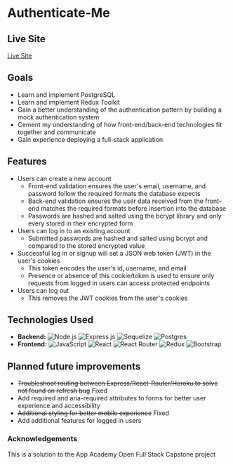 # Authenticate-Me

## Live Site
[Live Site](https://authenticate-me.herokuapp.com/)

## Goals
- Learn and implement PostgreSQL
- Learn and implement Redux Toolkit
- Gain a better understanding of the authentication pattern by building a mock authentication system
- Cement my understanding of how front-end/back-end technologies fit together and communicate
- Gain experience deploying a full-stack application

## Features
- Users can create a new account
    - Front-end validation ensures the user's email, username, and password follow the required formats the database expects
    - Back-end validation ensures the user data received from the front-end matches the required formats before insertion into the database
    - Passwords are hashed and salted using the bcrypt library and only every stored in their encrypted form
- Users can log in to an existing account
    - Submitted passwords are hashed and salted using bcrypt and compared to the stored encrypted value
- Successful log in or signup will set a JSON web token (JWT) in the user's cookies
    - This token encodes the user's id, username, and email
    - Presence or absence of this cookie/token is used to ensure only requests from logged in users can access protected endpoints
- Users can log out
    - This removes the JWT cookies from the user's cookies

## Technologies Used
- **Backend:** ![Node.js](https://img.shields.io/badge/Node.js-43853D?style=for-the-badge&logo=node.js&logoColor=white) ![Express.js](https://img.shields.io/badge/express.js-%23404d59.svg?style=for-the-badge&logo=express&logoColor=%2361DAFB) ![Sequelize](https://img.shields.io/badge/Sequelize-52B0E7?style=for-the-badge&logo=Sequelize&logoColor=white) ![Postgres](https://img.shields.io/badge/PostgreSQL-316192?style=for-the-badge&logo=postgresql&logoColor=white)
- **Frontend:** ![JavaScript](https://img.shields.io/badge/JavaScript-323330?style=for-the-badge&logo=javascript&logoColor=F7DF1E) ![React](https://img.shields.io/badge/React-20232A?style=for-the-badge&logo=react&logoColor=61DAFB) ![React Router](https://img.shields.io/badge/React_Router-CA4245?style=for-the-badge&logo=react-router&logoColor=white) ![Redux](https://img.shields.io/badge/Redux-593D88?style=for-the-badge&logo=redux&logoColor=white) ![Bootstrap](https://img.shields.io/badge/Bootstrap-563D7C?style=for-the-badge&logo=bootstrap&logoColor=white)

## Planned future improvements
- ~~Troubleshoot routing between Express/React-Router/Heroku to solve not found on refresh bug~~ Fixed
- Add required and aria-required attributes to forms for better user experience and accessibility
- ~~Additional styling for better mobile experience~~ Fixed
- Add additional features for logged in users

### Acknowledgements
This is a solution to the App Academy Open Full Stack Capstone project
